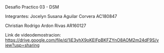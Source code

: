Desafio Practico 03 - DSM

Integrantes:
Jocelyn Susana Aguilar Corvera AC180847

Christian Rodrigo Ardon Rivas AR160127

Link de videodemostracion: https://drive.google.com/file/d/1iE3yhX9oKElFpBKFZYnO8AOM2m24dF9S/view?usp=sharing

